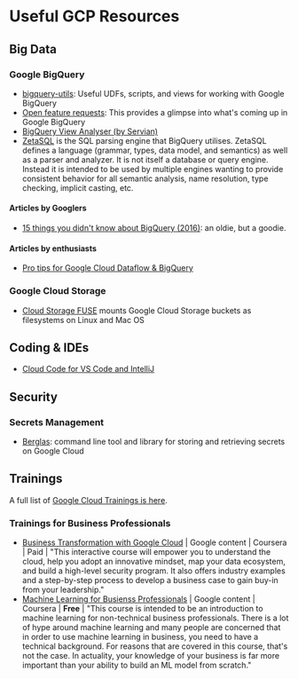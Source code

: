 # Useful GCP Resources

## Big Data
### Google BigQuery
- [bigquery-utils](https://github.com/GoogleCloudPlatform/bigquery-utils): Useful UDFs, scripts, and views for working with Google BigQuery
- [Open feature requests]( https://issuetracker.google.com/issues?q=componentid:187149%20status:open): This provides a glimpse into what's coming up in Google BigQuery
- [BigQuery View Analyser (by Servian)](https://github.com/servian/bigquery-view-analyzer)
- [ZetaSQL](https://github.com/google/zetasql) is the SQL parsing engine that BigQuery utilises. ZetaSQL defines a language (grammar, types, data model, and semantics) as well as a parser and analyzer. It is not itself a database or query engine. Instead it is intended to be used by multiple engines wanting to provide consistent behavior for all semantic analysis, name resolution, type checking, implicit casting, etc.

#### Articles by Googlers
- [15 things you didn't know about BigQuery (2016)](https://medium.com/google-cloud/15-awesome-things-you-probably-didnt-know-about-google-bigquery-6654841fa2dc): an oldie, but a goodie.

#### Articles by enthusiasts
- [Pro tips for Google Cloud Dataflow & BigQuery](https://polleyg.dev/posts/data-engineering-tips/)

### Google Cloud Storage
- [Cloud Storage FUSE](https://cloud.google.com/storage/docs/gcs-fuse) mounts Google Cloud Storage buckets as filesystems on Linux and Mac OS

## Coding & IDEs
- [Cloud Code for VS Code and IntelliJ](https://cloud.google.com/code/)

## Security
### Secrets Management
- [Berglas](https://github.com/GoogleCloudPlatform/berglas): command line tool and library for storing and retrieving secrets on Google Cloud


## Trainings
A full list of [Google Cloud Trainings is here](https://cloud.google.com/training/).

### Trainings for Business Professionals
- [Business Transformation with Google Cloud](https://www.coursera.org/promo/bt_googlecloud_offer?utm_source=googlecloud&utm_medium=institutions&utm_campaign=oct19_bt_bdm_blog) | Google content | Coursera | Paid | "This interactive course will empower you to understand the cloud, help you adopt an innovative mindset, map your data ecosystem, and build a high-level security program. It also offers industry examples and a step-by-step process to develop a business case to gain buy-in from your leadership."
- [Machine Learning for Busienss Professionals](https://www.coursera.org/learn/machine-learning-business-professionals?utm_source=googlecloud&utm_medium=institutions&utm_campaign=oct_ml_bdm_blog) | Google content | Coursera | **Free** | "This course is intended to be an introduction to machine learning for non-technical business professionals. There is a lot of hype around machine learning and many people are concerned that in order to use machine learning in business, you need to have a technical background. For reasons that are covered in this course, that's not the case. In actuality, your knowledge of your business is far more important than your ability to build an ML model from scratch."
